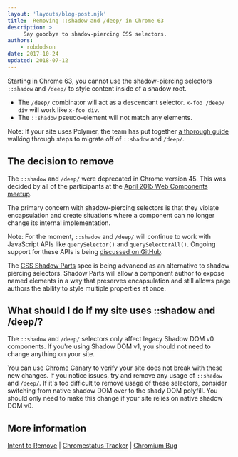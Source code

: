 ```yaml
---
layout: 'layouts/blog-post.njk'
title:  Removing ::shadow and /deep/ in Chrome 63 
description: >
     Say goodbye to shadow-piercing CSS selectors.
authors:
    - robdodson
date: 2017-10-24
updated: 2018-07-12
---
```


Starting in Chrome 63, you cannot use the shadow-piercing selectors `::shadow`
and `/deep/` to style content inside of a shadow root.

- The `/deep/` combinator will act as a descendant selector. `x-foo /deep/ div`
will work like `x-foo div`.
- The `::shadow` pseudo-element will not match any elements.

Note: If your site uses Polymer, the team has put together [a thorough guide](https://www.polymer-project.org/blog/2017-10-18-upcoming-changes.html)
walking through steps to migrate off of `::shadow` and `/deep/`.

## The decision to remove

The `::shadow` and `/deep/` were deprecated in Chrome version 45. This was
decided by all of the participants at the [April 2015 Web Components
meetup](https://www.w3.org/wiki/Webapps/WebComponentsApril2015Meeting).

The primary concern with shadow-piercing selectors is that they violate
encapsulation and create situations where a component can no longer change its
internal implementation.

Note: For the moment, `::shadow` and `/deep/` will continue to work with
JavaScript APIs like `querySelector()` and `querySelectorAll()`. Ongoing support
for these APIs is being [discussed on
GitHub](https://github.com/w3c/webcomponents/issues/78).

The [CSS Shadow Parts](https://tabatkins.github.io/specs/css-shadow-parts/) spec
is being advanced as an alternative to shadow piercing selectors. Shadow Parts
will allow a component author to expose named elements in a way that preserves
encapsulation and still allows page authors the ability to style multiple
properties at once.

## What should I do if my site uses ::shadow and /deep/?

The `::shadow` and `/deep/` selectors only affect legacy Shadow DOM v0
components. If you're using Shadow DOM v1, you should not need to change
anything on your site.

You can use [Chrome Canary](https://www.google.com/chrome/browser/canary.html)
to verify your site does not break with these new changes. If you notice issues,
try and remove any usage of `::shadow` and `/deep/`. If it's too difficult to
remove usage of these selectors, consider switching from native shadow DOM over
to the shady DOM polyfill. You should only need to make this change if your site
relies on native shadow DOM v0.

## More information

[Intent to Remove](https://groups.google.com/a/chromium.org/d/topic/blink-dev/HX5Y8Ykr5Ns/discussion) &#124;
[Chromestatus Tracker](https://www.chromestatus.com/feature/6750456638341120) &#124;
[Chromium Bug](https://bugs.chromium.org/p/chromium/issues/detail?id=489954)

